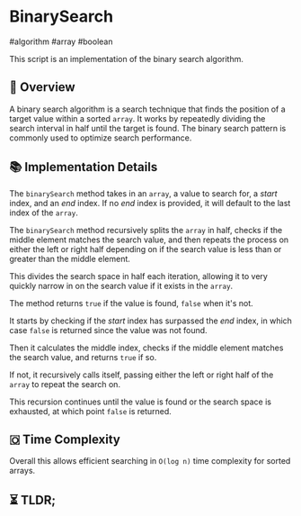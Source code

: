 BinarySearch
===

#algorithm #array #boolean

This script is an implementation of the binary search algorithm.

## 📑 Overview

A binary search algorithm is a search technique that finds the position of a target value within a sorted `array`.
It works by repeatedly dividing the search interval in half until the target is found.
The binary search pattern is commonly used to optimize search performance.

## 📚 Implementation Details

The `binarySearch` method takes in an `array`, a value to search for, a _start_ index, and an _end_ index.
If no _end_ index is provided, it will default to the last index of the `array`.

The `binarySearch` method recursively splits the `array` in half, checks if the middle element matches the search value, and then repeats the process on either the left or right half depending on if the search value is less than or greater than the middle element.

This divides the search space in half each iteration, allowing it to very quickly narrow in on the search value if it exists in the `array`.

The method returns `true` if the value is found, `false` when it's not.

It starts by checking if the _start_ index has surpassed the _end_ index, in which case `false` is returned since the value was not found.

Then it calculates the middle index, checks if the middle element matches the search value, and returns `true` if so.

If not, it recursively calls itself, passing either the left or right half of the `array` to repeat the search on.

This recursion continues until the value is found or the search space is exhausted, at which point `false` is returned.

## 🇴 Time Complexity

Overall this allows efficient searching in `O(log n)` time complexity for sorted arrays.

## ⏳ TLDR;

